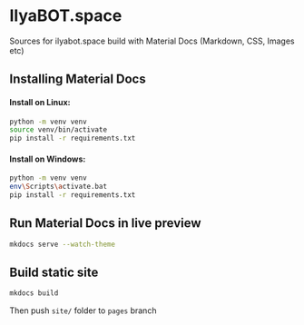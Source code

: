 # IlyaBOT.space

Sources for ilyabot.space build with Material Docs (Markdown, CSS, Images etc)

## Installing Material Docs

#### Install on Linux:
```bash
python -m venv venv
source venv/bin/activate
pip install -r requirements.txt
```
#### Install on Windows:
```bash
python -m venv venv
env\Scripts\activate.bat
pip install -r requirements.txt
```

## Run Material Docs in live preview

```bash
mkdocs serve --watch-theme
```

## Build static site

```bash
mkdocs build
```
Then push `site/` folder to `pages` branch